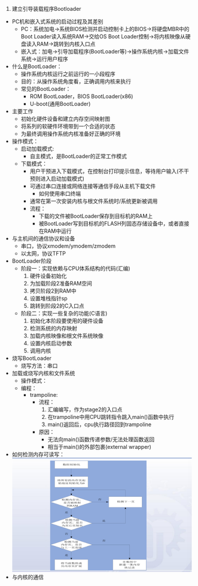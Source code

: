 1. 建立引导装载程序Bootloader

* PC机和嵌入式系统的启动过程及其差别
  * PC：系统加电->系统BIOS检测并启动控制卡上的BIOS->将硬盘MBR中的Boot Loader读入系统RAM->交给OS Boot Loader控制->将内核映像从硬盘读入RAM->跳转到内核入口点
  * 嵌入式：加电->引导加载程序(BootLoader等)->操作系统内核->加载文件系统->运行用户程序
* 什么是BootLoader：
  * 操作系统内核运行之前运行的一小段程序
  * 目的：从操作系统角度看，正确调用内核来执行
  * 常见的BootLoader：
    * ROM BootLoader，BIOS BootLoader(x86)
    * U-boot(通用BootLoader) 
* 主要工作
  * 初始化硬件设备和建立内存空间映射图
  * 将系列的软硬件环境带到一个合适的状态
  * 为最终调用操作系统内核准备好正确的环境
* 操作模式：
  * 启动加载模式:
    * 自主模式，是BootLoader的正常工作模式
  * 下载模式：
    * 用户干预进入下载模式，在控制台打印提示信息，等待用户输入(不干预则进入启动加载模式)
    * 可通过串口连接或网络连接等通信手段从主机下载文件
      * 如何使用串口终端
    * 通常在第一次安装内核与根文件系统时/系统更新被调用
    * 流程：
      * 下载的文件被BootLoader保存到目标机的RAM上
      * 被BootLoader写到目标机的FLASH列固态存储设备中，或者直接在RAM中运行
* 与主机间的通信协议和设备
  * 串口，协议xmodem/ymodem/zmodem
  * 以太网，协议TFTP
* BootLoader阶段
  * 阶段一：实现依赖与CPU体系结构的代码(汇编)
    1. 硬件设备初始化
    2. 为加载阶段2准备RAM空间
    3. 拷贝阶段2到RAM中
    4. 设置堆栈指针sp
    5. 跳转到阶段2的C入口点
  * 阶段二：实现一些复杂的功能(C语言)
    1. 初始化本阶段要使用的硬件设备
    2. 检测系统的内存映射
    3. 加载内核映像和根文件系统映像
    4. 设置内核启动参数
    5. 调用内核
* 烧写BootLoader
  * 烧写方法：串口
* 加载或烧写内核和文件系统
  * 操作模式：
  * 编程：
    * trampoline:
      * 流程：
        1. 汇编编写，作为stage2的入口点
        2. 在trampoline中用CPU跳转指令跳入main()函数中执行
        3. main()返回后，cpu执行路径回到trampoline
      * 原因：
        * 无法向main()函数传递参数/无法处理函数返回
        * 相当于main()的外部包裹(external wrapper)
* 如何检测内存可读写：
  ![](内存检测过程.png "检测流程")
* 与内核的通信